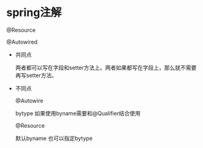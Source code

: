 # spring注解

@Resource

@Autowired

* 共同点

  两者都可以写在字段和setter方法上。两者如果都写在字段上，那么就不需要再写setter方法。

* 不同点

  @Autowire 

    bytype 如果使用byname需要和@Qualifier结合使用

  @Resource

     默认byname 也可以指定bytype 

